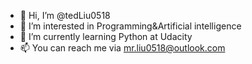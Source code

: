 - 👋 Hi, I’m @tedLiu0518
- 👀 I’m interested in Programming&Artificial intelligence
- 🌱 I’m currently learning Python at Udacity
- 📫 You can reach me via mr.liu0518@outlook.com

<!---
tedLiu0518/tedLiu0518 is a ✨ special ✨ repository because its `README.md` (this file) appears on your GitHub profile.
You can click the Preview link to take a look at your changes.
--->
